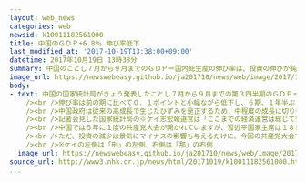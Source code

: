 ```yaml
---
layout: web_news
categories: web
newsid: k10011182561000
title: 中国のＧＤＰ+6.8％ 伸び率低下
last_modified_at: '2017-10-19T13:38:00+09:00'
datetime: 2017年10月19日 13時38分
summary: 中国のことし７月から９月までのＧＤＰ＝国内総生産の伸び率は、投資の伸びが鈍化したことなどから去年の同じ時期に比べて６．８％のプラスとなり、前の期に比べた伸び率が０．１ポイントと小幅ながら低下しました。
image_url: https://newswebeasy.github.io/ja201710/news/web/image/2017/10/19/K10011182561_1710191119_1710191122_01_02.jpg
body:
- text: 中国の国家統計局がきょう発表したことし７月から９月までの第３四半期のＧＤＰ＝国内総生産の伸び率は、去年の同じ時期に比べて６．８％のプラスとなりました。<br
    /><br />伸び率は前の期に比べて０．１ポイントと小幅ながら低下し、６期、１年半ぶりに前の期を下回りました。今期は、工業生産が回復する一方で、国有企業などが行う設備や建設といった固定資産への投資の伸びが鈍化しました。<br
    /><br />中国政府は従来の高成長で生じたひずみを是正するため、中程度の成長に切り替えるとして、ことしの成長率の目標を去年の実績を下回る６．５％前後としています。<br
    /><br />記者会見した国家統計局の※ケイ志宏報道官は「ここまでの経済運営は総じて安定していて、経済構造も向上している。新産業の成長も加速しており質も明らかに向上している」と述べました。<br
    /><br />中国では５年に１度の共産党大会が開かれていますが、習近平国家主席は１８日に行った政治報告で、投資に偏重した従来の経済運営を改めて、イノベーション・技術革新を通じてＩＴなど次世代産業を育成するとともに、消費主導の経済への構造改革を推し進める考えを強調しました。<br
    /><br />ただ、投資の減少は景気にマイナスの影響も与えるだけに、今回の共産党大会を経て発足する中国の新たな指導部は景気の悪化を防ぎながら、構造改革を進めるという難しい経済運営を迫られることになります。<br
    /><br />※ケイの左側は「刑」の左側、右側は「那」の右側
  image_url: https://newswebeasy.github.io/ja201710/news/web/image/2017/10/19/K10011182561_1710191119_1710191122_01_03.jpg
source_url: http://www3.nhk.or.jp/news/html/20171019/k10011182561000.html
...
```


